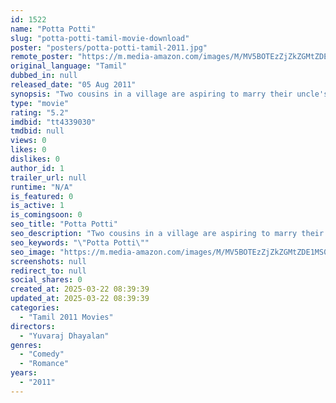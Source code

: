 ```yaml
---
id: 1522
name: "Potta Potti"
slug: "potta-potti-tamil-movie-download"
poster: "posters/potta-potti-tamil-2011.jpg"
remote_poster: "https://m.media-amazon.com/images/M/MV5BOTEzZjZkZGMtZDE1MS00N2NiLTk5NGMtNTAxZGJiMjhkNzhiXkEyXkFqcGdeQXVyMjAzMjcxNTE@._V1_SX300.jpg"
original_language: "Tamil"
dubbed_in: null
released_date: "05 Aug 2011"
synopsis: "Two cousins in a village are aspiring to marry their uncle's daughter. As conflict arises, the girl proposes a cricket match. S. Ramesh is a cricketer who is caught by one of the cousin and what happens next is the rest of the story."
type: "movie"
rating: "5.2"
imdbid: "tt4339030"
tmdbid: null
views: 0
likes: 0
dislikes: 0
author_id: 1
trailer_url: null
runtime: "N/A"
is_featured: 0
is_active: 1
is_comingsoon: 0
seo_title: "Potta Potti"
seo_description: "Two cousins in a village are aspiring to marry their uncle's daughter. As conflict arises, the girl proposes a cricket match. S. Ramesh is a cricketer who is caught by one of the cousin and what happens next is the rest of the story."
seo_keywords: "\"Potta Potti\""
seo_image: "https://m.media-amazon.com/images/M/MV5BOTEzZjZkZGMtZDE1MS00N2NiLTk5NGMtNTAxZGJiMjhkNzhiXkEyXkFqcGdeQXVyMjAzMjcxNTE@._V1_SX300.jpg"
screenshots: null
redirect_to: null
social_shares: 0
created_at: 2025-03-22 08:39:39
updated_at: 2025-03-22 08:39:39
categories:
  - "Tamil 2011 Movies"
directors:
  - "Yuvaraj Dhayalan"
genres:
  - "Comedy"
  - "Romance"
years:
  - "2011"
---
```

